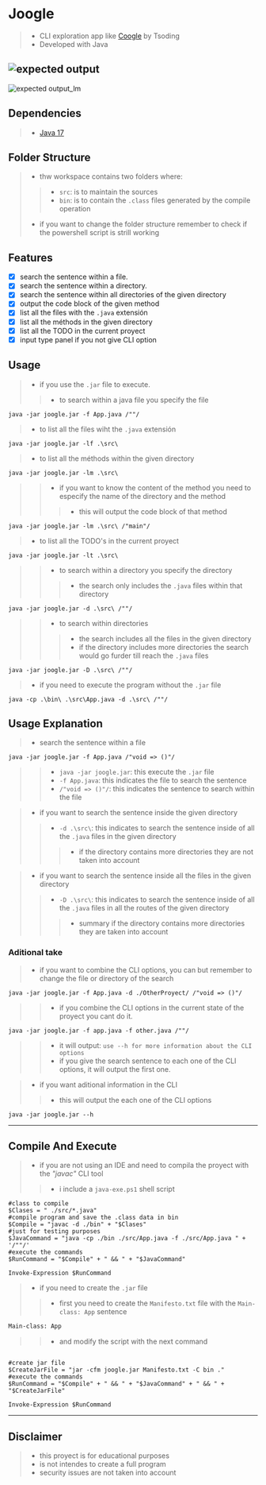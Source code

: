 # Joogle
>- CLI exploration app like [Coogle](https://www.youtube.com/watch?v=wK1HjnwDQng&t=1s) by Tsoding
>- Developed with Java

![expected output](./docs/expected_output.png)
-------
![expected output_lm](./docs/expected_output_lm.png)

## Dependencies 
>- [Java 17](https://www.oracle.com/es/java/technologies/downloads/#jdk17-windows)

## Folder Structure
>- thw workspace contains two folders where:
>>- `src`: is to maintain the sources
>>- `bin`: is to contain the `.class` files generated by the compile operation
>- if you want to change the folder structure remember to check if the powershell script is strill working

## Features
- [x] search the sentence within a file.
- [x] search the sentence within a directory.
- [x] search the sentence within all directories of the given directory
- [x] output the code block of the given method
- [x] list all the files with the `.java` extensión
- [x] list all the méthods in the given directory
- [x] list all the TODO in the current proyect
- [x] input type panel if you not give CLI option

## Usage

>- if you use the `.jar` file to execute.
>>- to search within a java file you specify the file
```shell
java -jar joogle.jar -f App.java /""/
```
>- to list all the files wiht the `.java` extensión
```shell
java -jar joogle.jar -lf .\src\
```
>- to list all the méthods within the given directory
```shell
java -jar joogle.jar -lm .\src\
```
>>- if you want to know the content of the method you need to especify the name of the directory and the method
>>>- this will output the code block of that method
```shell
java -jar joogle.jar -lm .\src\ /"main"/
```

>- to list all the TODO's in the current proyect
```shell
java -jar joogle.jar -lt .\src\
```
>>- to search within a directory you specify the directory
>>>- the search only includes the `.java` files within that directory
```shell
java -jar joogle.jar -d .\src\ /""/
```
>>- to search within directories
>>>- the search includes all the files in the given directory
>>>- if the directory includes more directories the search would go furder till reach the `.java` files
```shell
java -jar joogle.jar -D .\src\ /""/
```
>- if you need to execute the program without the `.jar` file
```shell
java -cp .\bin\ .\src\App.java -d .\src\ /""/
```
## Usage Explanation
>- search the sentence within a file
```shell
java -jar joogle.jar -f App.java /"void => ()"/
```
>>- `java -jar joogle.jar`: this execute the `.jar` file
>>- `-f App.java`: this indicates the file to search the sentence
>>- `/"void => ()"/`: this indicates the sentence to search within the file

>- if you want to search the sentence inside the given directory
>>- `-d .\src\`: this indicates to search the sentence inside of all the `.java` files in the given directory
>>>- if the directory contains more directories they are not taken into account

>- if you want to search the sentence inside all the files in the given directory
>>- `-D .\src\`: this indicates to search the sentence inside of all the `.java` files in all the routes of the given directory 
>>>- summary if the directory contains more directories they are taken into account

### Aditional take
>- if you want to combine the CLI options, you can but remember to change the file or directory of the search
```shell
java -jar joogle.jar -f App.java -d ./OtherProyect/ /"void => ()"/
```
>>- if you combine the CLI options in the current state of the proyect you cant do it.
```shell
java -jar joogle.jar -f app.java -f other.java /""/
```
>>- it will output: `use --h for more information about the CLI options`
>>- if you give the search sentence to each one of the CLI options, it will output the first one.

>- if you want aditional information in the CLI
>>- this will output the each one of the CLI options
```shell
java -jar joogle.jar --h
```

---------

## Compile And Execute

>- if you are not using an IDE and need to compila the proyect with the *"javac"* CLI tool
>>- i include a `java-exe.ps1` shell script

```shell
#class to compile
$Clases = " ./src/*.java"
#compile program and save the .class data in bin
$Compile = "javac -d ./bin" + "$Clases"
#just for testing purposes
$JavaCommand = "java -cp ./bin ./src/App.java -f ./src/App.java " + '/""/'
#execute the commands
$RunCommand = "$Compile" + " && " + "$JavaCommand"

Invoke-Expression $RunCommand
```
>- if you need to create the `.jar` file
>>- first you need to create the `Manifesto.txt` file with the `Main-class: App` sentence
```txt
Main-class: App
```
>>- and modify the script with the next command
```shell

#create jar file
$CreateJarFile = "jar -cfm joogle.jar Manifesto.txt -C bin ."
#execute the commands
$RunCommand = "$Compile" + " && " + "$JavaCommand" + " && " + "$CreateJarFile"

Invoke-Expression $RunCommand
```

---------

## Disclaimer
>- this proyect is for educational purposes
>- is not intendes to create a full program
>- security issues are not taken into account
